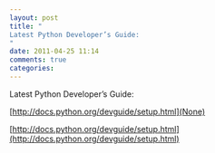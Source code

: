 ```yaml
---
layout: post
title: "
Latest Python Developer’s Guide: 
"
date: 2011-04-25 11:14
comments: true
categories: 
---
```


Latest Python Developer’s Guide: 

[http://docs.python.org/devguide/setup.html](None)

[http://docs.python.org/devguide/setup.html](http://docs.python.org/devguide/setup.html)

